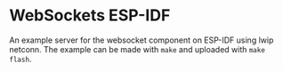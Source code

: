 
WebSockets ESP-IDF
==================

An example server for the websocket component on ESP-IDF using lwip netconn. The example can be made with `make` and uploaded with `make flash`.
